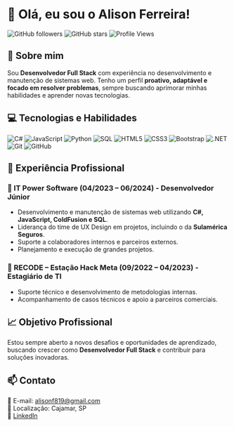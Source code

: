# 👋 Olá, eu sou o Alison Ferreira!

![GitHub followers](https://img.shields.io/github/followers/seu-usuario?style=social)
![GitHub stars](https://img.shields.io/github/stars/seu-usuario?style=social)
![Profile Views](https://komarev.com/ghpvc/?username=seu-usuario&color=blue)

## 🚀 Sobre mim
Sou **Desenvolvedor Full Stack** com experiência no desenvolvimento e manutenção de sistemas web. Tenho um perfil **proativo, adaptável e focado em resolver problemas**, sempre buscando aprimorar minhas habilidades e aprender novas tecnologias.

## 💻 Tecnologias e Habilidades
![C#](https://img.shields.io/badge/C%23-239120?style=for-the-badge&logo=c-sharp&logoColor=white)
![JavaScript](https://img.shields.io/badge/JavaScript-F7DF1E?style=for-the-badge&logo=javascript&logoColor=black)
![Python](https://img.shields.io/badge/Python-3776AB?style=for-the-badge&logo=python&logoColor=white)
![SQL](https://img.shields.io/badge/SQL-4479A1?style=for-the-badge&logo=postgresql&logoColor=white)
![HTML5](https://img.shields.io/badge/HTML5-E34F26?style=for-the-badge&logo=html5&logoColor=white)
![CSS3](https://img.shields.io/badge/CSS3-1572B6?style=for-the-badge&logo=css3&logoColor=white)
![Bootstrap](https://img.shields.io/badge/Bootstrap-7952B3?style=for-the-badge&logo=bootstrap&logoColor=white)
![.NET](https://img.shields.io/badge/.NET-512BD4?style=for-the-badge&logo=dotnet&logoColor=white)
![Git](https://img.shields.io/badge/Git-F05032?style=for-the-badge&logo=git&logoColor=white)
![GitHub](https://img.shields.io/badge/GitHub-181717?style=for-the-badge&logo=github&logoColor=white)

## 💼 Experiência Profissional
### 🏢 IT Power Software (04/2023 – 06/2024) - Desenvolvedor Júnior
- Desenvolvimento e manutenção de sistemas web utilizando **C#, JavaScript, ColdFusion e SQL**.
- Liderança do time de UX Design em projetos, incluindo o da **Sulamérica Seguros**.
- Suporte a colaboradores internos e parceiros externos.
- Planejamento e execução de grandes projetos.

### 🏢 RECODE – Estação Hack Meta (09/2022 – 04/2023) - Estagiário de TI
- Suporte técnico e desenvolvimento de metodologias internas.
- Acompanhamento de casos técnicos e apoio a parceiros comerciais.

## 📈 Objetivo Profissional
Estou sempre aberto a novos desafios e oportunidades de aprendizado, buscando crescer como **Desenvolvedor Full Stack** e contribuir para soluções inovadoras.

## 📫 Contato
📧 E-mail: alisonf819@gmail.com  
📍 Localização: Cajamar, SP  
🔗 [LinkedIn](https://www.linkedin.com/in/alison-ferreira-belau/)  

